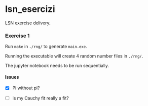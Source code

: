 # lsn_esercizi
LSN exercise delivery.

### Exercise 1

Run `make` in `./rng/` to generate `main.exe`. 

Running the executable will create 4 random number files in `./rng/`.

The jupyter notebook needs to be run sequentially.

#### Issues

- [x] Pi without pi?
- [ ] Is my Cauchy fit really a fit?

